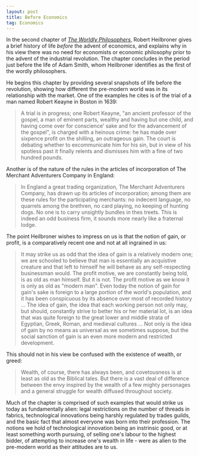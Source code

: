 ```yaml
---
layout: post
title: Before Economics
tag: Economics
---
```


In the second chapter of _[The Worldly Philosophers](https://www.penguin.co.uk/books/25872/the-worldly-philosophers-by-robert-l-heilbroner/9780140290066)_, Robert Heilbroner gives a brief history of life _before_ the advent of economics, and explains why in his view there was no need for economists or economic philosophy prior to the advent of the industrial revolution. The chapter concludes in the period just before the life of Adam Smith, whom Heilbroner identifies as the first of the wordly philosophers.

He begins this chapter by providing several snapshots of life before the revolution, showing how different the pre-modern world was in its relationship with the market. One of the examples he cites is of the trial of a man named Robert Keayne in Boston in 1639:

> A trial is in progress; one Robert Keayne, "an ancient professor of the gospel, a man of eminent parts, wealthy and having but one child, and having come over for conscience' sake and for the advancement of the gospel", is charged with a heinous crime: he has made over sixpence profit on the shilling, an outrageous gain. The court is debating whether to excommunicate him for his sin, but in view of his spotless past it finally relents and dismisses him with a fine of two hundred pounds.

Another is of the nature of the rules in the articles of incorporation of The Merchant Adventurers Company in England:

> In England a great trading organization, The Merchant Adventurers Company, has drawn up its articles of incorporation; among them are these rules for the participating merchants: no indecent language, no quarrels  among the brethren, no card playing, no keeping of hunting dogs. No one is to carry unsightly bundles in thes treets. This is indeed an odd business firm, it sounds more nearly like a fraternal lodge.

The point Heilbroner wishes to impress on us is that the notion of gain, or profit, is a comparatively recent one and not at all ingrained in us:

> It may strike us as odd that the idea of gain is a relatively modern one; we are schooled to believe that man is essentially an acquistive creature and that left to himself he will behave as any self-respecting businessman would. The profit motive, we are constantly being told, is as old as man himself. But it is not. The profit motive as we know it is only as old as "modern man". Even today the notion of gain for gain's sake is foreign to a large portion of the world's population, and it has been conspicuous by its absence over most of recorded history ... The idea of gain, the idea that each working person not only may, but should, constantly strive to better his or her material lot, is an idea that was quite foreign to the great lower and middle strata of Egyptian, Greek, Roman, and medieval cultures ... Not only is the idea of gain by no means as universal as we sometimes suppose, but the social sanction of gain is an even more modern and restricted development.

This should not in his view be confused with the existence of wealth, or greed:

> Wealth, of course, there has always been, and covetousness is at least as old as the Biblical tales. But there is a vast deal of difference between the envy inspired by the wealth of a few mighty personages and a general struggle for wealth diffused throughout society.

Much of the chapter is comprised of such examples that would strike us today as fundamentally alien: legal restrictions on the number of threads in fabrics, technological innovations being harshly regulated by trades guilds, and the basic fact that almost everyone was born into their profession. The notions we hold of technological innovation being an instrinsic good, or at least something worth pursuing, of selling one's labour to the highest bidder, of attempting to increase one's wealth in life - were as alien to the pre-modern world as their attitudes are to us.
